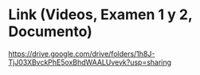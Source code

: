 <h1>Link (Videos, Examen 1 y 2, Documento)</h1>

https://drive.google.com/drive/folders/1h8J-TjJ03XBvckPhE5oxBhdWAALUvevk?usp=sharing